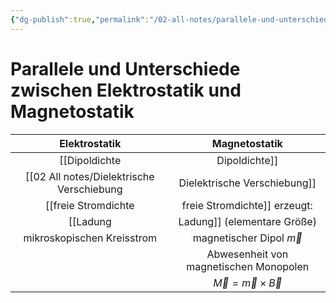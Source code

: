 ```yaml
---
{"dg-publish":true,"permalink":"/02-all-notes/parallele-und-unterschiede-zwischen-elektrostatik-und-magnetostatik/","dgHomeLink":true,"dgPassFrontmatter":false}
---
```


# Parallele und Unterschiede zwischen Elektrostatik und Magnetostatik
|         Elektrostatik          |             Magnetostatik              |
|:------------------------------:|:--------------------------------------:|
|        [[Dipoldichte|Dipoldichte]]         |           [[02 All notes/Magnetisierung|Magnetisierung]]           |
| [[02 All notes/Dielektrische Verschiebung|Dielektrische Verschiebung]] |             [[Magnetfeld|Magnetfeld]]             |
| [[freie Stromdichte|freie Stromdichte]] erzeugt: |       [[magnetische Feldstärke|magnetische Feldstärke]]       |
| [[Ladung|Ladung]] (elementare Größe)  |               [[Strom|Strom]]                |
|   mikroskopischen Kreisstrom   |      magnetischer Dipol $\vec m$       |
|                                | Abwesenheit von magnetischen Monopolen |
|                                |      $\vec M=\vec m\times\vec B$       |                               |                                        |